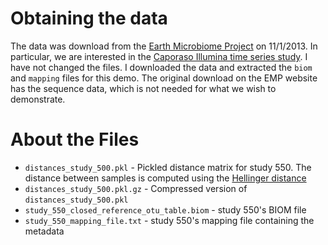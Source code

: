 # Obtaining the data

The data was download from the [Earth Microbiome Project](http://www.earthmicrobiome.org/) on 11/1/2013. In particular, we are interested in the [Caporaso Illumina time series study](ftp://thebeast.colorado.edu/pub/QIIME_DB_Public_Studies/study_550_split_library_seqs_and_mapping.zip). I have not changed the files. I downloaded the data and extracted the `biom` and `mapping` files for this demo. The original download on the EMP website has the sequence data, which is not needed for what we wish to demonstrate. 


# About the Files
* `distances_study_500.pkl` - Pickled distance matrix for study 550. The distance between samples is computed using the [Hellinger distance](http://www.tcs.tifr.res.in/~prahladh/teaching/2011-12/comm/lectures/l12.pdf) 
* `distances_study_500.pkl.gz` - Compressed version of `distances_study_500.pkl`
* `study_550_closed_reference_otu_table.biom` - study 550's BIOM file
* `study_550_mapping_file.txt` - study 550's mapping file containing the metadata

